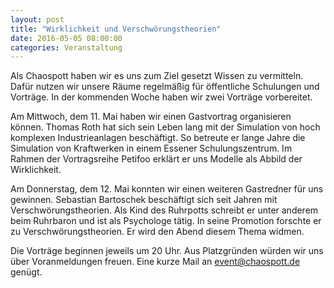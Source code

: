 ```yaml
---
layout: post
title: "Wirklichkeit und Verschwörungstheorien"
date: 2016-05-05 08:00:00
categories: Veranstaltung
---
```


Als Chaospott haben wir es uns zum Ziel gesetzt Wissen zu vermitteln. Dafür nutzen wir unsere Räume regelmäßig für öffentliche Schulungen und Vorträge. In der kommenden Woche haben wir zwei Vorträge vorbereitet.

Am Mittwoch, dem 11. Mai haben wir einen Gastvortrag organisieren können. Thomas Roth hat sich sein Leben lang mit der Simulation von hoch komplexen Industrieanlagen beschäftigt. So betreute er lange Jahre die Simulation von Kraftwerken in einem Essener Schulungszentrum. Im Rahmen der Vortragsreihe Petifoo erklärt er uns Modelle als Abbild der Wirklichkeit.

Am Donnerstag, dem 12. Mai konnten wir einen weiteren Gastredner für uns gewinnen. Sebastian Bartoschek beschäftigt sich seit Jahren mit Verschwörungstheorien. Als Kind des Ruhrpotts schreibt er unter anderem beim Ruhrbaron und ist als Psychologe tätig. In seine Promotion forschte er zu Verschwörungstheorien. Er wird den Abend diesem Thema widmen.

Die Vorträge beginnen jeweils um 20 Uhr. Aus Platzgründen würden wir uns über Voranmeldungen freuen. Eine kurze Mail an event@chaospott.de genügt.
